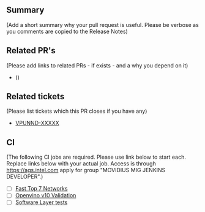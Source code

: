 ## Summary

(Add a short summary why your pull request is useful. Please be verbose as you comments are copied to the Release Notes)

## Related PR's

(Please add links to related PRs - if exists - and a why you depend on it)

* <Pr-link> (<description>)

## Related tickets

(Please list tickets which this PR closes if you have any)

* [VPUNND-XXXXX](https://jira.devtools.intel.com/browse/VPUNND-XXXXX)

## CI

(The following CI jobs are required. Please use link below to start each. Replace links below with your actual job. 
Access is through https://ags.intel.com apply for group "MOVIDIUS MIG JENKINS DEVELOPER".)

* [ ] [Fast Top 7 Networks](https://mig-ci-jenkins.ir.intel.com/job/KeemBay/job/FAST%20Top%207%20Networks/build)
* [ ] [Openvino v10 Validation](https://mig-ci-jenkins.ir.intel.com/job/KeemBay/job/openVINO-IRv10-WW14/build)
* [ ] [Software Layer tests](https://mig-ci-jenkins.ir.intel.com/job/KeemBay/job/Software%20Layer%20Unit%20Tests/build)
